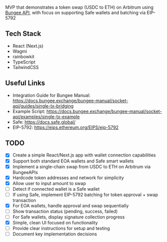 MVP that demonstrates a token swap (USDC to ETH) on Arbitrum using [Bungee API](https://docs.bungee.exchange), with focus on supporting Safe wallets and batching via EIP-5792

## Tech Stack

- React (Next.js)
- Wagmi
- rainbowkit
- TypeScript
- TailwindCSS

## Useful Links

- Integration Guide for Bungee Manual: https://docs.bungee.exchange/bungee-manual/socket-api/guides/single-tx-bridging
- Example Script: https://docs.bungee.exchange/bungee-manual/socket-api/examples/single-tx-example
- Safe: https://docs.safe.global/
- EIP-5792: https://eips.ethereum.org/EIPS/eip-5792

## TODO

- [x] Create a simple React/Next.js app with wallet connection capabilities
- [x] Support both standard EOA wallets and Safe smart wallets
- [x] Implement a single-chain swap from USDC to ETH on Arbitrum via BungeeAPIs
- [x] Hardcode token addresses and network for simplicity
- [x] Allow user to input amount to swap
- [ ] Detect if connected wallet is a Safe wallet
- [ ] If using Safe, implement EIP-5792 batching for token approval + swap transaction
- [x] For EOA wallets, handle approval and swap sequentially
- [ ] Show transaction status (pending, success, failed)
- [ ] For Safe wallets, display signature collection progress
- [x] Simple, clean UI focused on functionality
- [ ] Provide clear instructions for setup and testing
- [ ] Document key implementation decisions
